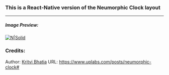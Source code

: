 ### This is a React-Native version of the Neumorphic Clock layout

---

##### Image Preview:

[![N|Solid](https://assets.materialup.com/uploads/4d7edc58-53ec-475e-87c4-4db56e9aeb6f/preview.png)](https://assets.materialup.com/uploads/4d7edc58-53ec-475e-87c4-4db56e9aeb6f/preview.png)

### Credits:

Author: [Kritvi Bhatia]
URL: https://www.uplabs.com/posts/neumorphic-clock#

[kritvi bhatia]: https://www.uplabs.com/kritvi
